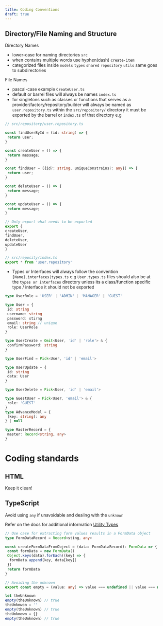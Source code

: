 ```yaml
---
title: Coding Conventions
draft: true
---
```

## Directory/File Naming and Structure

Directory Names

- lower-case for naming directories `src`
- when contains multiple words use hyphen(dash) `create-item`
- categorized files inside `models` `types` `shared` `repository` `utils` same goes to subdirectories

File Names

- pascal-case example `CreateUser.ts`
- default or barrel files will always be names `index.ts`
- for singletons such as classes or functions that serves as a provider/factory/repository/builder will always be named as `user.repository.ts` within the `src/repository/` directory it must be exported by the barrel or `index.ts` of that directory e.g

```ts
// src/repository/user.repository.ts

const findUserById = (id: string) => {
 return user;
}

const createUser = () => {
 return message;
}

const findUser = ({id?: string, uniqueConstrains?: any}) => {
 return user;
}

const deleteUser = () => {
 return message;
}

const updateUser = () => {
 return message;
}

// Only export what needs to be exported
export {
createUser,
findUser,
deleteUser,
updateUser
}
```

```ts
// src/reposity/index.ts
export * from 'user.repository'
```

- Types or Interfaces will always follow the convention `[Name].interfaces|types.ts` e.g
  `User.types.ts` files should also be at the `types or interfaces` directory unless its a class/function specific type / interface it should not be exported

```ts
type UserRole = 'USER' | 'ADMIN' | 'MANAGER' | 'GUEST'

type User = {
 id: string
 username: string
 password: stirng
 email: string // unique
 role: UserRole
}

type UserCreate = Omit<User, 'id' | 'role'> & {
 confirmPassword: string
}

type UserFind = Pick<User, 'id' | 'email'>

type UserUpdate = {
 id: string
 data: User
}

type UserDelete = Pick<User, 'id' | 'email'>

type GuestUser = Pick<User, 'email'> & {
 role: 'GUEST'
}
type AdvanceModel = {
 [key: string]: any
} | null

type MasterRecord = {
 master: Record<string, any>
}
```

# Coding standards

## HTML

Keep it clean!

## TypeScript

Avoid using `any` if unavoidable and dealing with the `unknown`

Refer on the docs for additional information [Utility Types](https://www.typescriptlang.org/docs/handbook/utility-types.html)

```ts
// Use case for extracting form values results in a FormData object
type FormDataRecord = Record<sting, any>

const createFormDataFromObject = (data: FormDataRecord): FormData => {
 const formData = new FormData()
 Object.keys(data).forEach((key) => {
  formData.append(key, data[key])
 })
 return formData
}
```

```ts
// Avoiding the unknown
export const empty = (value: any) => value === undefined || value === null || value === ''

let theUnknown
empty(theUnknown) // true
theUnknwon = ''
empty(theUnknown) // true
theUnknown = {}
empty(theUnknown) // true
```

